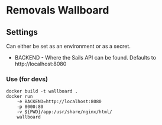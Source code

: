 # Removals Wallboard
  
## Settings

Can either be set as an environment or as a secret.

* BACKEND - Where the Sails API can be found.  Defaults to http://localhost:8080

### Use (for devs)

```
docker build -t wallboard .
docker run 
    -e BACKEND=http://localhost:8080
    -p 8000:80 
    -v ${PWD}/app:/usr/share/nginx/html/
    wallboard
```
